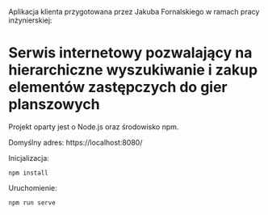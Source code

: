 Aplikacja klienta przygotowana przez Jakuba Fornalskiego w ramach pracy inżynierskiej:
# Serwis internetowy pozwalający na hierarchiczne wyszukiwanie i zakup elementów zastępczych do gier planszowych

Projekt oparty jest o Node.js oraz środowisko npm. 

Domyślny adres: https://localhost:8080/

Inicjalizacja:
```
npm install
```

Uruchomienie:
```
npm run serve
```
